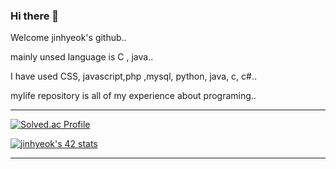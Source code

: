 ### Hi there 👋

Welcome jinhyeok's github.. 

mainly unsed language is C , java..

I have used CSS, javascript,php ,mysql, python, java, c, c#..

mylife repository is all of my experience about programing..

<hr>

[![Solved.ac Profile](http://mazassumnida.wtf/api/v2/generate_badge?boj=junjun9701)](https://solved.ac/junjun9701/)

[![jinhyeok's 42 stats](https://badge42.vercel.app/api/v2/clj3w7vgk006808k2vt5m6iws/stats?cursusId=21&coalitionId=86)](https://github.com/JaeSeoKim/badge42)

<hr>

<!--
**jinhyeok-park/jinhyeok-park** is a ✨ _special_ ✨ repository because its `README.md` (this file) appears on your GitHub profile.

Here are some ideas to get you started:

- 🔭 I’m currently working on ...
- 🌱 I’m currently learning ...
- 👯 I’m looking to collaborate on ...
- 🤔 I’m looking for help with ...
- 💬 Ask me about ...
- 📫 How to reach me: ...
- 😄 Pronouns: ...
- ⚡ Fun fact: ...
-->
